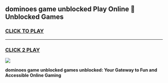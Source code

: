 
## dominoes game unblocked Play Online 👋 Unblocked Games
<h3>
<a href="https://premium.freeplayer.one?title=dominoes_game_unblocked&ref=19F">CLICK TO PLAY</a></h3>
<hr>

<h3>
<a href="https://premium.freeplayer.one?title=dominoes_game_unblocked&ref=19F">CLICK 2 PLAY</a>
  
</h3>

<a href="https://premium.freeplayer.one?title=dominoes_game_unblocked&ref=19F"><img src="https://clearcache.store/games.png"></a>


**dominoes game unblocked games unblocked: Your Gateway to Fun and Accessible Online Gaming**
